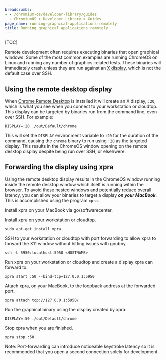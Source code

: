 ```yaml
---
breadcrumbs:
- - /chromium-os/developer-library/guides
  - ChromiumOS > Developer Library > Guides
page_name: running-graphical-applications-remotely
title: Running graphical applications remotely
---
```


[TOC]

Remote development often requires executing binaries that open graphical
windows. Some of the most common examples are running ChromeOS on Linux and
running any number of graphics-related tests. These binaries will immediately
crash unless they are run against an
[X display](https://en.wikipedia.org/wiki/X_Window_System), which is not the
default case over SSH.

## Using the remote desktop display

When [Chrome Remote Desktop](https://remotedesktop.corp.google.com/) is
installed it will create an X display, `:20`, which is what you see when you
connect to your workstation or cloudtop. This display can be targeted by
binaries run from the command line, even over SSH. For example:

```shell
DISPLAY=:20 ./out/Default/chrome
```

This will set the `DISPLAY` environment variable to `:20` for the duration of
the command, causing the `chrome` binary to run using `:20` as the targeted
display. This results in the ChromeOS window opening on the remote desktop
display despite being run over SSH, or elsehwere.

## Forwarding the display using xpra

Using the remote desktop display results in the ChromeOS window running inside
the remote desktop window which itself is running within the browser. To avoid
these nested windows and potentially reduce overall latency, you can allow your
binaries to target a display ***on your MacBook***. This is accomplished using
the program `xpra`.

Install xpra on your MacBook via go/softwarecenter.

Install xpra on your workstation or cloudtop.

```shell
sudo apt-get install xpra
```

SSH to your workstation or cloudtop with port forwarding to allow xpra to
forward the X11 window without hitting issues with gnubby.

```shell
ssh -L 5950:localhost:5950 <HOSTNAME>
```

Run xpra on your workstation or cloudtop and create a display xpra can forward
to.

```shell
xpra start :50 --bind-tcp=127.0.0.1:5950
```

Attach xpra, on your MacBook, to the loopback address at the forwarded port.

```shell
xpra attach tcp://127.0.0.1:5950/
```

Run the graphical binary using the display created by xpra.

```shell
DISPLAY=:50 ./out/Default/chrome
```

Stop xpra when you are finished.

```shell
xpra stop :50
```

Note: Port-forwarding can introduce noticeable keystroke latency so it is
recommended that you open a second connection solely for development.
